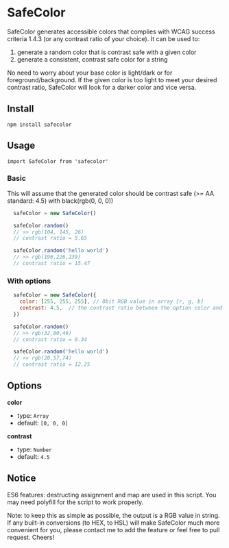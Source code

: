 # SafeColor
SafeColor generates accessible colors that complies with WCAG success criteria 1.4.3 (or any contrast ratio of your choice).
It can be used to:

1. generate a random color that is contrast safe with a given color
2. generate a consistent, contrast safe color for a string

No need to worry about your base color is light/dark or for foreground/background. If the given color is too light to meet your desired contrast ratio, SafeColor will look for a darker color and vice versa.


## Install

`npm install safecolor`

## Usage

`import SafeColor from 'safecolor'`

### Basic

This will assume that the generated color should be contrast safe (>= AA standard: 4.5) with black(rgb(0, 0, 0))

```javascript
  safeColor = new SafeColor()

  safeColor.random()
  // >> rgb(104, 145, 26)
  // contrast ratio = 5.65

  safeColor.random('hello world')
  // >> rgb(196,226,239)
  // contrast ratio = 15.47
```
### With options

```javascript
  safeColor = new SafeColor({
    color: [255, 255, 255], // 8bit RGB value in array [r, g, b]
    contrast: 4.5,  // the contrast ratio between the option color and the generated color will >= this
  })

  safeColor.random()
  // >> rgb(32,80,46)
  // contrast ratio = 9.34

  safeColor.random('hello world')
  // >> rgb(20,57,74)
  // contrast ratio = 12.25
```

## Options

**color**

- type: `Array`
- default: `[0, 0, 0]`

**contrast**

- type: `Number`
- default: `4.5`

## Notice
ES6 features: destructing assignment and map are used in this script. You may need polyfill for the script to work properly.

Note: to keep this as simple as possible, the output is a RGB value in string. If any built-in conversions (to HEX, to HSL) will make SafeColor much more convenient for you, please contact me to add the feature or feel free to pull request. Cheers!





